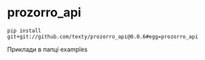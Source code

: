 # prozorro_api

``` 
pip install git+git://github.com/texty/prozorro_api@0.0.6#egg=prozorro_api
```

Приклади в папці examples

